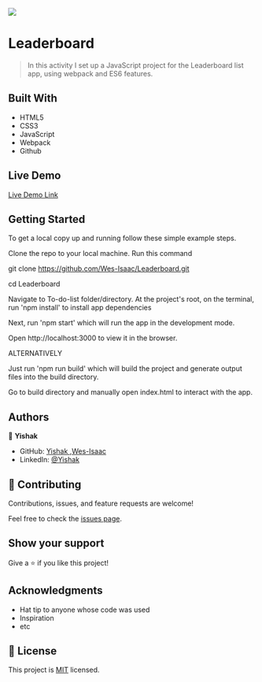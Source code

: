 ![](https://img.shields.io/badge/Microverse-blueviolet)

# Leaderboard

> In this activity I set up a JavaScript project for the Leaderboard list app, using webpack and ES6 features.

## Built With

- HTML5
- CSS3
- JavaScript
- Webpack
- Github

## Live Demo

[Live Demo Link](https://wes-isaac.github.io/Leaderboard/dist/)



## Getting Started

To get a local copy up and running follow these simple example steps.

Clone the repo to your local machine. Run this command

git clone https://github.com/Wes-Isaac/Leaderboard.git

cd Leaderboard

Navigate to To-do-list folder/directory. At the project's root, on the terminal, run 'npm install' to install app dependencies

Next, run 'npm start' which will run the app in the development mode.

Open http://localhost:3000 to view it in the browser.

ALTERNATIVELY

Just run 'npm run build' which will build the project and generate output files into the build directory.

Go to build directory and manually open index.html to interact with the app.

## Authors

👤 **Yishak**

- GitHub: [Yishak ,Wes-Isaac](https://github.com/Wes-Isaac)
- LinkedIn: [@Yishak](https://www.linkedin.com/in/yishak-wesego-b404851a7/)

## 🤝 Contributing

Contributions, issues, and feature requests are welcome!

Feel free to check the [issues page](https://github.com/Wes-Isaac/To-do-list/issues).

## Show your support

Give a ⭐️ if you like this project!

## Acknowledgments

- Hat tip to anyone whose code was used
- Inspiration
- etc

## 📝 License

This project is [MIT](./MIT.md) licensed.